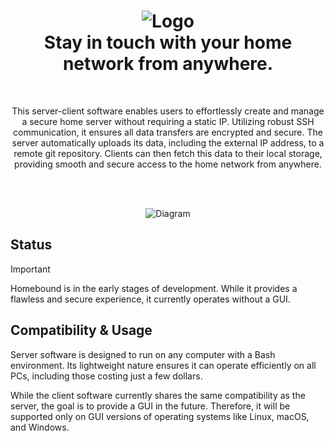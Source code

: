 <h1 align="center">
    <img src="https://github.com/user-attachments/assets/06cc0a10-fc37-4342-b084-6d689e046775" alt="Logo" />
    </br>
    <b>Stay in touch with your home network from anywhere.</b>
</h1>

</br>
<p align="center">
This server-client software enables users to effortlessly create and manage a secure home server without requiring a static IP. Utilizing robust SSH communication, it ensures all data transfers are encrypted and secure. The server automatically uploads its data, including the external IP address, to a remote git repository. Clients can then fetch this data to their local storage, providing smooth and secure access to the home network from anywhere.
</p>

</br>
</br>
<p align="center">
<img src="https://github.com/user-attachments/assets/0c994657-f484-465f-98d1-059d51bb3e92" alt="Diagram" />
</p>

## Status

> [!IMPORTANT]
> Homebound is in the early stages of development. While it provides a flawless and secure experience, it currently operates without a GUI.

## Compatibility & Usage

Server software is designed to run on any computer with a Bash environment. Its lightweight nature ensures it can operate efficiently on all PCs, including those costing just a few dollars.

While the client software currently shares the same compatibility as the server, the goal is to provide a GUI in the future. Therefore, it will be supported only on GUI versions of operating systems like Linux, macOS, and Windows.

